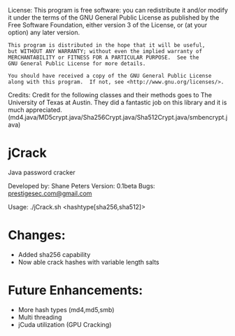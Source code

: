 License:
    This program is free software: you can redistribute it and/or modify
    it under the terms of the GNU General Public License as published by
    the Free Software Foundation, either version 3 of the License, or
    (at your option) any later version.

    This program is distributed in the hope that it will be useful,
    but WITHOUT ANY WARRANTY; without even the implied warranty of
    MERCHANTABILITY or FITNESS FOR A PARTICULAR PURPOSE.  See the
    GNU General Public License for more details.

    You should have received a copy of the GNU General Public License
    along with this program.  If not, see <http://www.gnu.org/licenses/>.

Credits:
	Credit for the following classes and their methods goes to
	The University of Texas at Austin. They did a fantastic job on 
	this library and it is much appreciated.
	(md4.java/MD5crypt.java/Sha256Crypt.java/Sha512Crypt.java/smbencrypt.java)


jCrack
======
Java password cracker

Developed by: Shane Peters
Version: 0.1beta
Bugs: prestigesec.com@gmail.com

Usage: ./jCrack.sh <wordlist> <hashlist> <hashtype[sha256,sha512]>

Changes:
=========
- Added sha256 capability
- Now able crack hashes with variable length salts

Future Enhancements:
====================
- More hash types (md4,md5,smb)
- Multi threading
- jCuda utilization (GPU Cracking)


